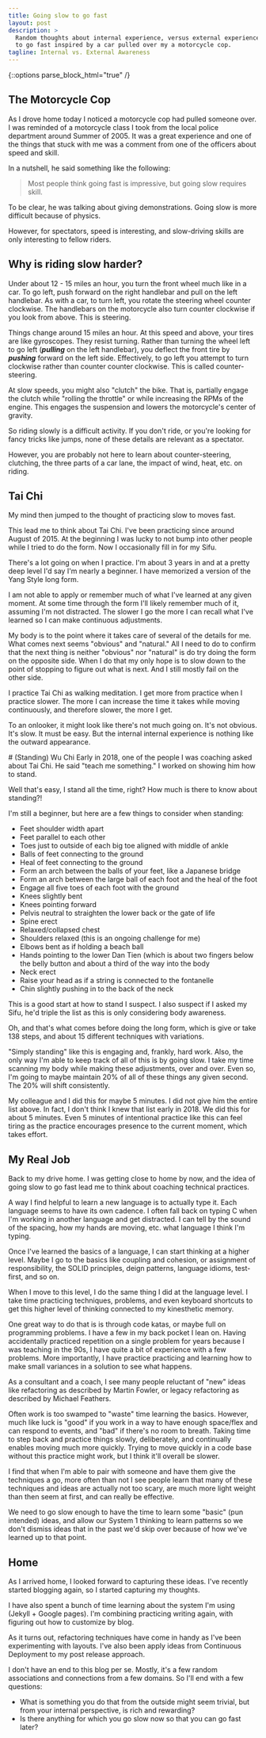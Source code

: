 ```yaml
---
title: Going slow to go fast
layout: post
description: >
  Random thoughts about internal experience, versus external experiences and going slow
  to go fast inspired by a car pulled over my a motorcycle cop.
tagline: Internal vs. External Awareness
---
```

{::options parse_block_html="true" /}

## The Motorcycle Cop

As I drove home today I noticed a motorcycle cop had pulled someone over. I was reminded of a motorcycle class I took 
from the local police department around Summer of 2005. It was a great experience and one of the things that
stuck with me was a comment from one of the officers about speed and skill.

In a nutshell, he said something like the following:
> Most people think going fast is impressive, but going slow requires skill.

To be clear, he was talking about giving demonstrations. Going slow is more difficult because of physics. 

However, for spectators, speed is interesting, and slow-driving skills are only interesting to fellow riders.

<aside>
<h1>Why is riding slow harder?</h1>
Under about 12 - 15 miles an hour, you turn the front wheel much like in a car. 
To go left, push forward on the right handlebar and pull on the left handlebar.  
As with a car, to turn left, you rotate the steering wheel counter clockwise. 
The handlebars on the motorcycle also turn counter clockwise if you look from above. 
This is steering. 

Things change around 15 miles an hour. At this speed and above, your tires are like gyroscopes. 
They resist turning. 
Rather than turning the wheel left to go left (_**pulling**_ on the left handlebar), 
you deflect the front tire by _**pushing**_ forward on the left side. 
Effectively, to go left you attempt to turn clockwise rather than counter counter clockwise. 
This is called counter-steering.

At slow speeds, you might also "clutch" the bike. 
That is, partially engage the clutch while "rolling the throttle" or while increasing the RPMs of the engine. 
This engages the suspension and lowers the motorcycle's center of gravity.

So riding slowly is a difficult activity. If you don't ride, or you're looking for fancy tricks like 
jumps, none of these details are relevant as a spectator.

However, you are probably not here to learn about counter-steering, clutching, the three parts of a car 
lane, the impact of wind, heat, etc. on riding.

</aside>

## Tai Chi
My mind then jumped to the thought of practicing slow to moves fast.

This lead me to think about Tai Chi. I've been practicing since around August of 2015. 
At the beginning I was lucky to not bump into other people while I tried to do the form. 
Now I occasionally fill in for my Sifu.

There's a lot going on when I practice. 
I'm about 3 years in and at a pretty deep level I'd say I'm nearly a beginner. 
I have memorized a version of the Yang Style long form.

I am not able to apply or remember much of what I've learned at any given moment. 
At some time through the form I'll likely remember much of it, assuming I'm not distracted. 
The slower I go the more I can recall what I've learned so I can make continuous adjustments.

My body is to the point where it takes care of several of the details for me. 
What comes next seems "obvious" and "natural." 
All I need to do to confirm that the next thing is neither "obvious" nor "natural" is do try 
doing the form on the opposite side. 
When I do that my only hope is to slow down to the point of stopping to figure out what is next. 
And I still mostly fail on the other side.

I practice Tai Chi as walking meditation. 
I get more from practice when I practice slower. 
The more I can increase the time it takes while moving continuously, and therefore slower, the more I get.

To an onlooker, it might look like there's not much going on. 
It's not obvious. It's slow. It must be easy. 
But the internal internal experience is nothing like the outward appearance.

<aside>
# (Standing) Wu Chi
Early in 2018, one of the people I was coaching asked about Tai Chi. He said "teach me something." 
I worked on showing him how to stand.

Well that's easy, I stand all the time, right? 
How much is there to know about standing?!

I'm still a beginner, but here are a few things to consider when standing:
* Feet shoulder width apart
* Feet parallel to each other
* Toes just to outside of each big toe aligned with middle of ankle
* Balls of feet connecting to the ground
* Heal of feet connecting to the ground
* Form an arch between the balls of your feet, like a Japanese bridge
* Form an arch between the large ball of each foot and the heal of the foot
* Engage all five toes of each foot with the ground
* Knees slightly bent
* Knees pointing forward
* Pelvis neutral to straighten the lower back or the gate of life
* Spine erect
* Relaxed/collapsed chest
* Shoulders relaxed (this is an ongoing challenge for me)
* Elbows bent as if holding a beach ball
* Hands pointing to the lower Dan Tien (which is about two fingers below the belly button and about a third of the way into the body
* Neck erect
* Raise your head as if a string is connected to the fontanelle
* Chin slightly pushing in to the back of the neck

This is a good start at how to stand I suspect. 
I also suspect if I asked my Sifu, he'd triple the list as this is only considering body awareness.

Oh, and that's what comes before doing the long form, which is give or take 138 steps, and about 15 different 
techniques with variations.

"Simply standing" like this is engaging and, frankly, hard work. 
Also, the only way I'm able to keep track of all of this is by going slow. 
I take my time scanning my body while making these adjustments, over and over. 
Even so, I'm going to maybe maintain 20% of all of these things any given second. 
The 20% will shift consistently.

My colleague and I did this for maybe 5 minutes. 
I did not give him the entire list above. 
In fact, I don't think I knew that list early in 2018.
We did this for about 5 minutes. Even 5 minutes of intentional practice like this can feel
tiring as the practice encourages presence to the current moment, which takes effort.
</aside>

## My Real Job
Back to my drive home. I was getting close to home by now, and the idea of going slow to go fast lead me to 
think about coaching technical practices. 

A way I find helpful to learn a new language is to actually type it. 
Each language seems to have its own cadence.
I often fall back on typing C when I'm working in another language and get distracted. 
I can tell by the sound of the spacing, how my hands are moving, etc. what language I think I'm typing.

Once I've learned the basics of a language, I can start thinking at a higher level. 
Maybe I go to the basics like coupling and cohesion, or assignment of responsibility, 
the SOLID principles, deign patterns, language idioms, test-first, and so on.

When I move to this level, I do the same thing I did at the language level. 
I take time practicing techniques, problems, and even keyboard shortcuts to get this higher level of 
thinking connected to my kinesthetic memory.

One great way to do that is is through code katas, or maybe full on programming problems. 
I have a few in my back pocket I lean on. 
Having accidentally practiced repetition on a single problem for years because I was teaching in the 90s, 
I have quite a bit of experience with a few problems. 
More importantly, I have practice practicing and learning how to make 
small variances in a solution to see what happens.

As a consultant and a coach, I see many people reluctant of "new" ideas like refactoring as described by 
Martin Fowler, or legacy refactoring as described by Michael Feathers.

Often work is too swamped to "waste" time learning the basics. 
However, much like luck is "good" if you work in a way to have enough space/flex and can respond to events, 
and "bad" if there's no room to breath.
Taking time to step back and practice things slowly, deliberately, and continually enables moving much more
quickly. Trying to move quickly in a code base without this practice might work, but 
I think it'll overall be slower.

I find that when I'm able to pair with someone and have them give the techniques a go, 
more often than not I see people learn that many of these techniques and ideas are actually not too scary, 
are much more light weight than then seem at first, and can really be effective.

We need to go slow enough to have the time to learn some "basic" (pun intended) ideas, and allow 
our System 1 thinking to learn patterns so we don't dismiss ideas that in the past we'd skip over because
of how we've learned up to that point.

## Home
As I arrived home, I looked forward to capturing these ideas. 
I've recently started blogging again, so I started capturing my thoughts.

I have also spent a bunch of time learning about the system I'm using (Jekyll + Google pages).
I'm combining practicing writing again, with figuring out how to customize by blog.

As it turns out, refactoring techniques have come in handy as I've been experimenting with layouts.
I've also been apply ideas from Continuous Deployment to my post release approach.

I don't have an end to this blog per se. Mostly, it's a few random associations and connections from a few domains.
So I'll end with a few questions:
* What is something you do that from the outside might seem trivial, but from your internal perspective, is rich and rewarding? 
* Is there anything for which you go slow now so that you can go fast later?

